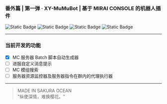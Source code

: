 ### 番外篇 | 第一弹 · XY-MuMuBot | 基于 MIRAI CONSOLE 的机器人插件

![Static Badge](https://img.shields.io/badge/Kotlin-1.9.22-gray?style=flat&labelColor=purple)
![Static Badge](https://img.shields.io/badge/Mirai_Console-2.16.0-gray?style=flat&labelColor=blue)
![Static Badge](https://img.shields.io/badge/Release-SakuraOcean_V1-gray?style=flat&labelColor=pink)
![Static Badge](https://img.shields.io/badge/DEV-0.0.1-gray?style=flat&labelColor=red)

---

### 当前开发的功能

* [x] MC 服务器 Batch 脚本自动生成器
* [ ] 进服自定义消息提示
* [ ] MC 模组搜索
* [ ] 服务器资源监控器及服务器指令在群内的代理执行器

---
> MADE IN SAKURA OCEAN  
> "纵使深情，难换樱花。"  

